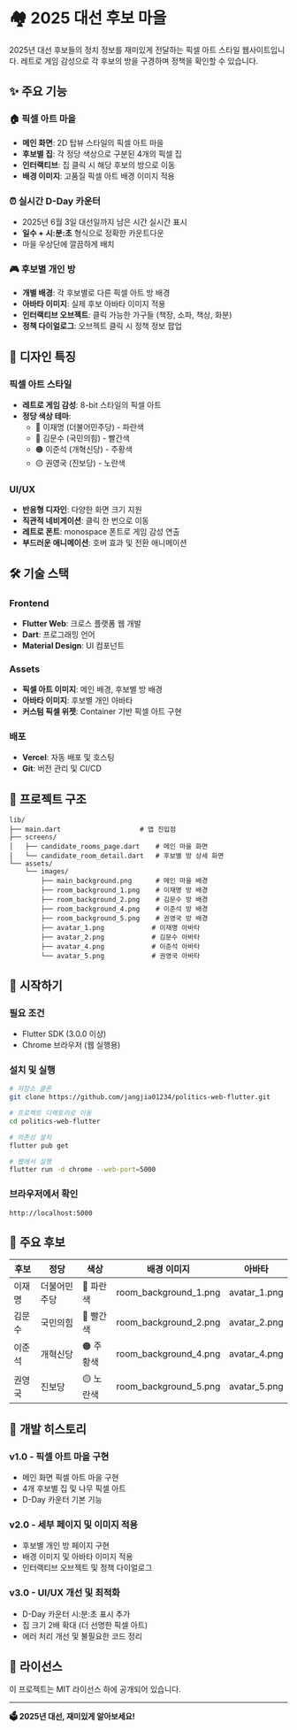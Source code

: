 # 🏘️ 2025 대선 후보 마을

2025년 대선 후보들의 정치 정보를 재미있게 전달하는 픽셀 아트 스타일 웹사이트입니다.
레트로 게임 감성으로 각 후보의 방을 구경하며 정책을 확인할 수 있습니다.

## ✨ 주요 기능

### 🏠 픽셀 아트 마을
- **메인 화면**: 2D 탑뷰 스타일의 픽셀 아트 마을
- **후보별 집**: 각 정당 색상으로 구분된 4개의 픽셀 집
- **인터랙티브**: 집 클릭 시 해당 후보의 방으로 이동
- **배경 이미지**: 고품질 픽셀 아트 배경 이미지 적용

### ⏰ 실시간 D-Day 카운터
- 2025년 6월 3일 대선일까지 남은 시간 실시간 표시
- **일수 + 시:분:초** 형식으로 정확한 카운트다운
- 마을 우상단에 깔끔하게 배치

### 🎮 후보별 개인 방
- **개별 배경**: 각 후보별로 다른 픽셀 아트 방 배경
- **아바타 이미지**: 실제 후보 아바타 이미지 적용
- **인터랙티브 오브젝트**: 클릭 가능한 가구들 (책장, 소파, 책상, 화분)
- **정책 다이얼로그**: 오브젝트 클릭 시 정책 정보 팝업

## 🎨 디자인 특징

### 픽셀 아트 스타일
- **레트로 게임 감성**: 8-bit 스타일의 픽셀 아트
- **정당 색상 테마**: 
  - 🔵 이재명 (더불어민주당) - 파란색
  - 🔴 김문수 (국민의힘) - 빨간색  
  - 🟠 이준석 (개혁신당) - 주황색
  - 🟡 권영국 (진보당) - 노란색

### UI/UX
- **반응형 디자인**: 다양한 화면 크기 지원
- **직관적 네비게이션**: 클릭 한 번으로 이동
- **레트로 폰트**: monospace 폰트로 게임 감성 연출
- **부드러운 애니메이션**: 호버 효과 및 전환 애니메이션

## 🛠️ 기술 스택

### Frontend
- **Flutter Web**: 크로스 플랫폼 웹 개발
- **Dart**: 프로그래밍 언어
- **Material Design**: UI 컴포넌트

### Assets
- **픽셀 아트 이미지**: 메인 배경, 후보별 방 배경
- **아바타 이미지**: 후보별 개인 아바타
- **커스텀 픽셀 위젯**: Container 기반 픽셀 아트 구현

### 배포
- **Vercel**: 자동 배포 및 호스팅
- **Git**: 버전 관리 및 CI/CD

## 📁 프로젝트 구조

```
lib/
├── main.dart                    # 앱 진입점
├── screens/
│   ├── candidate_rooms_page.dart    # 메인 마을 화면
│   └── candidate_room_detail.dart   # 후보별 방 상세 화면
└── assets/
    └── images/
        ├── main_background.png      # 메인 마을 배경
        ├── room_background_1.png    # 이재명 방 배경
        ├── room_background_2.png    # 김문수 방 배경
        ├── room_background_4.png    # 이준석 방 배경
        ├── room_background_5.png    # 권영국 방 배경
        ├── avatar_1.png            # 이재명 아바타
        ├── avatar_2.png            # 김문수 아바타
        ├── avatar_4.png            # 이준석 아바타
        └── avatar_5.png            # 권영국 아바타
```

## 🚀 시작하기

### 필요 조건
- Flutter SDK (3.0.0 이상)
- Chrome 브라우저 (웹 실행용)

### 설치 및 실행
```bash
# 저장소 클론
git clone https://github.com/jangjia01234/politics-web-flutter.git

# 프로젝트 디렉토리로 이동
cd politics-web-flutter

# 의존성 설치
flutter pub get

# 웹에서 실행
flutter run -d chrome --web-port=5000
```

### 브라우저에서 확인
```
http://localhost:5000
```

## 🎯 주요 후보

| 후보 | 정당 | 색상 | 배경 이미지 | 아바타 |
|------|------|------|-------------|--------|
| 이재명 | 더불어민주당 | 🔵 파란색 | room_background_1.png | avatar_1.png |
| 김문수 | 국민의힘 | 🔴 빨간색 | room_background_2.png | avatar_2.png |
| 이준석 | 개혁신당 | 🟠 주황색 | room_background_4.png | avatar_4.png |
| 권영국 | 진보당 | 🟡 노란색 | room_background_5.png | avatar_5.png |

## 🔧 개발 히스토리

### v1.0 - 픽셀 아트 마을 구현
- 메인 화면 픽셀 아트 마을 구현
- 4개 후보별 집 및 나무 픽셀 아트
- D-Day 카운터 기본 기능

### v2.0 - 세부 페이지 및 이미지 적용
- 후보별 개인 방 페이지 구현
- 배경 이미지 및 아바타 이미지 적용
- 인터랙티브 오브젝트 및 정책 다이얼로그

### v3.0 - UI/UX 개선 및 최적화
- D-Day 카운터 시:분:초 표시 추가
- 집 크기 2배 확대 (더 선명한 픽셀 아트)
- 에러 처리 개선 및 불필요한 코드 정리

## 📄 라이선스

이 프로젝트는 MIT 라이선스 하에 공개되어 있습니다.

---

**🗳️ 2025년 대선, 재미있게 알아보세요!**
